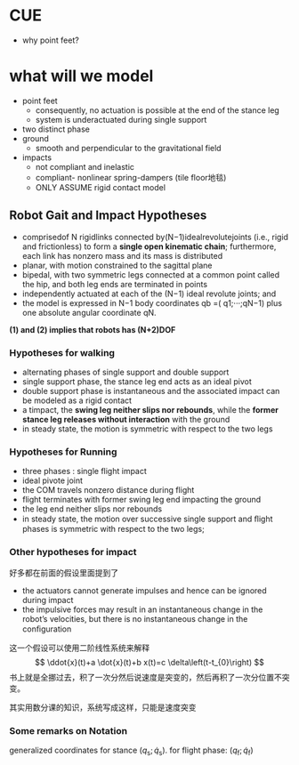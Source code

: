# CUE
- why point feet?
# what will we model
- point feet
  - consequently, no actuation is possible at the end of the stance leg
  - system is underactuated during single support
- two distinct phase
- ground
  - smooth and perpendicular to the gravitational field
- impacts
  - not compliant and inelastic
  - compliant- nonlinear spring-dampers (tile floor地毯)
  - ONLY ASSUME rigid contact model

## Robot Gait and Impact Hypotheses
- comprisedof N rigidlinks connected by(N−1)idealrevolutejoints (i.e., rigid and frictionless) to form a **single open kinematic chain**; furthermore, each link has nonzero mass and its mass is distributed 
- planar, with motion constrained to the sagittal plane
- bipedal, with two symmetric legs connected at a common point called the hip, and both leg ends are terminated in points
- independently actuated at each of the (N−1) ideal revolute joints; and 
- the model is expressed in N−1 body coordinates qb =( q1;···;qN−1) plus one absolute angular coordinate qN.

**(1) and (2) implies that robots has (N+2)DOF**

### Hypotheses for walking
- alternating phases of single support and double support
- single support phase, the stance leg end acts as an ideal pivot
- double support phase is instantaneous and the associated impact can be modeled as a rigid contact 
-  a timpact, the **swing leg neither slips nor rebounds**, while the **former stance leg releases without interaction** with the ground
-  in steady state, the motion is symmetric with respect to the two legs

### Hypotheses for Running
- three phases : single flight impact
- ideal pivote joint
- the COM travels nonzero distance during flight
- flight terminates with former swing leg end impacting the ground
- the leg end neither slips nor rebounds
- in steady state, the motion over successive single support and ﬂight phases is symmetric with respect to the two legs; 

### Other hypotheses for impact
好多都在前面的假设里面提到了
-  the actuators cannot generate impulses and hence can be ignored during impact
-  the impulsive forces may result in an instantaneous change in the robot’s velocities, but there is no instantaneous change in the conﬁguration

这一个假设可以使用二阶线性系统来解释
$$
\ddot{x}(t)+a \dot{x}(t)+b x(t)=c \delta\left(t-t_{0}\right)
$$
书上就是全挪过去，积了一次分然后说速度是突变的，然后再积了一次分位置不突变。

其实用数分课的知识，系统写成这样，只能是速度突变

### Some remarks on Notation
generalized coordinates for stance $\left(q_{\mathrm{s}} ; \dot{q}_{\mathrm{s}}\right)$.  for flight phase: $\left(q_{\mathrm{f}} ; \dot{q}_{\mathrm{f}}\right)$


